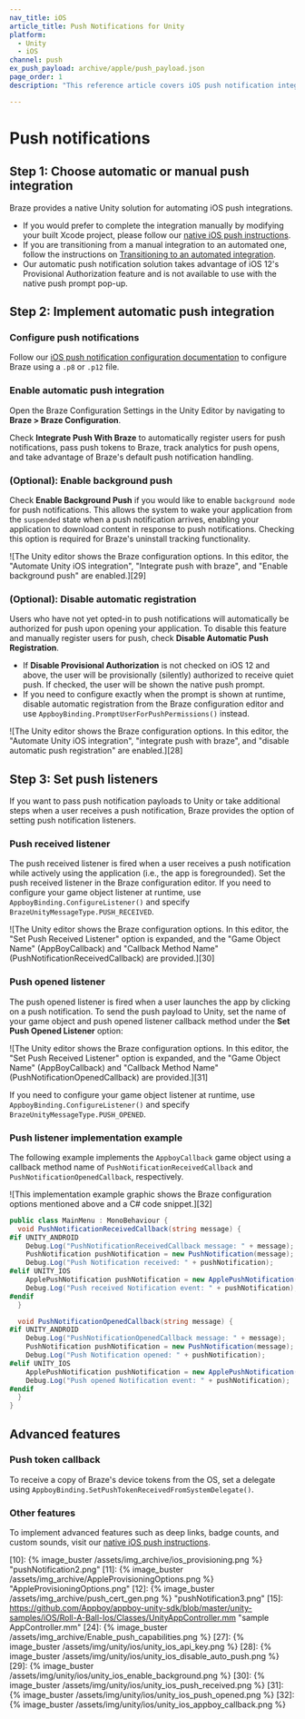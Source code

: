 ```yaml
---
nav_title: iOS
article_title: Push Notifications for Unity
platform:
  - Unity
  - iOS
channel: push
ex_push_payload: archive/apple/push_payload.json
page_order: 1
description: "This reference article covers iOS push notification integration for the Unity platform."

---
```


# Push notifications

## Step 1: Choose automatic or manual push integration

Braze provides a native Unity solution for automating iOS push integrations.

- If you would prefer to complete the integration manually by modifying your built Xcode project, please follow our [native iOS push instructions][8].
- If you are transitioning from a manual integration to an automated one, follow the instructions on [Transitioning to an automated integration][2].
- Our automatic push notification solution takes advantage of iOS 12's Provisional Authorization feature and is not available to use with the native push prompt pop-up.

## Step 2: Implement automatic push integration

### Configure push notifications

Follow our [iOS push notification configuration documentation][8] to configure Braze using a `.p8` or `.p12` file.

### Enable automatic push integration

Open the Braze Configuration Settings in the Unity Editor by navigating to **Braze > Braze Configuration**.

Check **Integrate Push With Braze** to automatically register users for push notifications, pass push tokens to Braze, track analytics for push opens, and take advantage of Braze's default push notification handling.

### (Optional): Enable background push

Check **Enable Background Push** if you would like to enable `background mode` for push notifications. This allows the system to wake your application from the `suspended` state when a push notification arrives, enabling your application to download content in response to push notifications. Checking this option is required for Braze's uninstall tracking functionality.

![The Unity editor shows the Braze configuration options. In this editor, the "Automate Unity iOS integration", "Integrate push with braze", and "Enable background push" are enabled.][29]

### (Optional): Disable automatic registration

Users who have not yet opted-in to push notifications will automatically be authorized for push upon opening your application. To disable this feature and manually register users for push, check **Disable Automatic Push Registration**.

- If **Disable Provisional Authorization** is not checked on iOS 12 and above, the user will be provisionally (silently) authorized to receive quiet push. If checked, the user will be shown the native push prompt.
- If you need to configure exactly when the prompt is shown at runtime, disable automatic registration from the Braze configuration editor and use `AppboyBinding.PromptUserForPushPermissions()` instead.

![The Unity editor shows the Braze configuration options. In this editor, the "Automate Unity iOS integration", "integrate push with braze", and "disable automatic push registration" are enabled.][28]

## Step 3: Set push listeners

If you want to pass push notification payloads to Unity or take additional steps when a user receives a push notification, Braze provides the option of setting push notification listeners.

### Push received listener

The push received listener is fired when a user receives a push notification while actively using the application (i.e., the app is foregrounded). Set the push received listener in the Braze configuration editor. If you need to configure your game object listener at runtime, use `AppboyBinding.ConfigureListener()` and specify `BrazeUnityMessageType.PUSH_RECEIVED`.

![The Unity editor shows the Braze configuration options. In this editor, the "Set Push Received Listener" option is expanded, and the "Game Object Name" (AppBoyCallback) and "Callback Method Name" (PushNotificationReceivedCallback) are provided.][30]

### Push opened listener

The push opened listener is fired when a user launches the app by clicking on a push notification. To send the push payload to Unity, set the name of your game object and push opened listener callback method under the **Set Push Opened Listener** option:

![The Unity editor shows the Braze configuration options. In this editor, the "Set Push Received Listener" option is expanded, and the "Game Object Name" (AppBoyCallback) and "Callback Method Name" (PushNotificationOpenedCallback) are provided.][31]

If you need to configure your game object listener at runtime, use `AppboyBinding.ConfigureListener()` and specify `BrazeUnityMessageType.PUSH_OPENED`.

### Push listener implementation example

The following example implements the `AppboyCallback` game object using a callback method name of `PushNotificationReceivedCallback` and `PushNotificationOpenedCallback`, respectively.

![This implementation example graphic shows the Braze configuration options mentioned above and a C# code snippet.][32]

```csharp
public class MainMenu : MonoBehaviour {
  void PushNotificationReceivedCallback(string message) {
#if UNITY_ANDROID
    Debug.Log("PushNotificationReceivedCallback message: " + message);
    PushNotification pushNotification = new PushNotification(message);
    Debug.Log("Push Notification received: " + pushNotification);   
#elif UNITY_IOS
    ApplePushNotification pushNotification = new ApplePushNotification(message);
    Debug.Log("Push received Notification event: " + pushNotification);   
#endif  
  }

  void PushNotificationOpenedCallback(string message) {
#if UNITY_ANDROID
    Debug.Log("PushNotificationOpenedCallback message: " + message);
    PushNotification pushNotification = new PushNotification(message);
    Debug.Log("Push Notification opened: " + pushNotification);  
#elif UNITY_IOS
    ApplePushNotification pushNotification = new ApplePushNotification(message);
    Debug.Log("Push opened Notification event: " + pushNotification);   
#endif  
  }
}
```

## Advanced features

### Push token callback

To receive a copy of Braze's device tokens from the OS, set a delegate using `AppboyBinding.SetPushTokenReceivedFromSystemDelegate()`.

### Other features

To implement advanced features such as deep links, badge counts, and custom sounds, visit our [native iOS push instructions][8].

[1]: #manual-push-integration
[2]: {{site.baseurl}}/developer_guide/platform_integration_guides/unity/sdk_integration/ios/#transitioning-from-manual-to-automated-integration-ios
[8]: {{site.baseurl}}/developer_guide/platform_integration_guides/unity/push_notifications/ios/
[9]: https://developer.apple.com/ios/manage/overview/index.action "iOS Provisioning Portal"
[10]: {% image_buster /assets/img_archive/ios_provisioning.png %} "pushNotification2.png"
[11]: {% image_buster /assets/img_archive/AppleProvisioningOptions.png %} "AppleProvisioningOptions.png"
[12]: {% image_buster /assets/img_archive/push_cert_gen.png %} "pushNotification3.png"
[15]: https://github.com/Appboy/appboy-unity-sdk/blob/master/unity-samples/iOS/Roll-A-Ball-Ios/Classes/UnityAppController.mm "sample AppController.mm"
[24]: {% image_buster /assets/img_archive/Enable_push_capabilities.png %}
[27]: {% image_buster /assets/img/unity/ios/unity_ios_api_key.png %}
[28]: {% image_buster /assets/img/unity/ios/unity_ios_disable_auto_push.png %}
[29]: {% image_buster /assets/img/unity/ios/unity_ios_enable_background.png %}
[30]: {% image_buster /assets/img/unity/ios/unity_ios_push_received.png %}
[31]: {% image_buster /assets/img/unity/ios/unity_ios_push_opened.png %}
[32]: {% image_buster /assets/img/unity/ios/unity_ios_appboy_callback.png %}